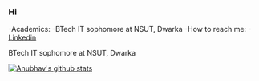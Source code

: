 ### Hi
-Academics:
  -BTech IT sophomore at NSUT, Dwarka
-How to reach me:
 -[Linkedin](https://www.linkedin.com/in/anubhvag/)
 
 BTech IT sophomore at NSUT, Dwarka

[![Anubhav's github stats](https://github-readme-stats.vercel.app/api?username=anubhvv)](https://github.com/anubhvv/github-readme-stats)
<!--
**Anubhvv/Anubhvv** is a ✨ _special_ ✨ repository because its `README.md` (this file) appears on your GitHub profile.

Here are some ideas to get you started:

- 🔭 I’m currently working on ...
- 🌱 I’m currently learning ...
- 👯 I’m looking to collaborate on ...
- 🤔 I’m looking for help with ...
- 💬 Ask me about ...
- 📫 How to reach me: ...
- 😄 Pronouns: ...
- ⚡ Fun fact: ...
-->
